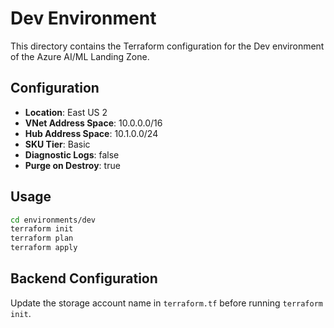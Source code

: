 # Dev Environment

This directory contains the Terraform configuration for the Dev environment of the Azure AI/ML Landing Zone.

## Configuration

- **Location**: East US 2
- **VNet Address Space**: 10.0.0.0/16
- **Hub Address Space**: 10.1.0.0/24
- **SKU Tier**: Basic
- **Diagnostic Logs**: false
- **Purge on Destroy**: true

## Usage

```bash
cd environments/dev
terraform init
terraform plan
terraform apply
```

## Backend Configuration

Update the storage account name in `terraform.tf` before running `terraform init`.

